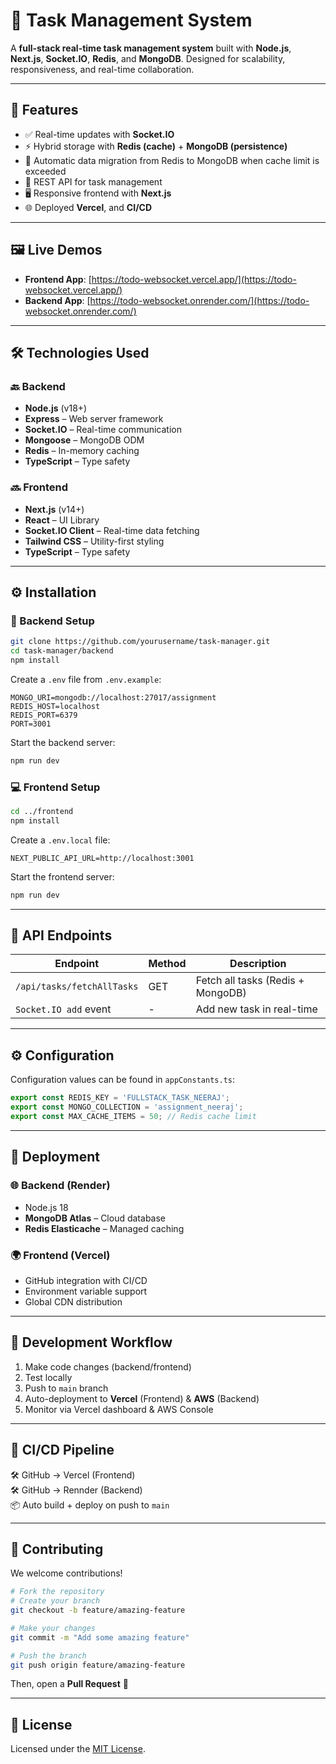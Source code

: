# 🚀 Task Management System

A **full-stack real-time task management system** built with **Node.js**, **Next.js**, **Socket.IO**, **Redis**, and **MongoDB**. Designed for scalability, responsiveness, and real-time collaboration.

---

## 🧩 Features

- ✅ Real-time updates with **Socket.IO**
- ⚡ Hybrid storage with **Redis (cache)** + **MongoDB (persistence)**
- 🔁 Automatic data migration from Redis to MongoDB when cache limit is exceeded
- 🧪 REST API for task management
- 🖥️ Responsive frontend with **Next.js**
- 🌐 Deployed **Vercel**, and **CI/CD**

---

## 🖼️ Live Demos

- **Frontend App**: [https://todo-websocket.vercel.app/](https://todo-websocket.vercel.app/)
- **Backend App**: [https://todo-websocket.onrender.com/](https://todo-websocket.onrender.com/)

---

## 🛠️ Technologies Used

### 🔙 Backend

- **Node.js** (v18+)
- **Express** – Web server framework
- **Socket.IO** – Real-time communication
- **Mongoose** – MongoDB ODM
- **Redis** – In-memory caching
- **TypeScript** – Type safety

### 🔜 Frontend

- **Next.js** (v14+)
- **React** – UI Library
- **Socket.IO Client** – Real-time data fetching
- **Tailwind CSS** – Utility-first styling
- **TypeScript** – Type safety

---

## ⚙️ Installation

### 🔧 Backend Setup

```bash
git clone https://github.com/yourusername/task-manager.git
cd task-manager/backend
npm install
```

Create a `.env` file from `.env.example`:

```env
MONGO_URI=mongodb://localhost:27017/assignment
REDIS_HOST=localhost
REDIS_PORT=6379
PORT=3001
```

Start the backend server:

```bash
npm run dev
```

### 💻 Frontend Setup

```bash
cd ../frontend
npm install
```

Create a `.env.local` file:

```env
NEXT_PUBLIC_API_URL=http://localhost:3001
```

Start the frontend server:

```bash
npm run dev
```

---

## 🔗 API Endpoints

| Endpoint                    | Method | Description                          |
|----------------------------|--------|--------------------------------------|
| `/api/tasks/fetchAllTasks` | GET    | Fetch all tasks (Redis + MongoDB)    |
| `Socket.IO add` event      | -      | Add new task in real-time            |

---

## ⚙️ Configuration

Configuration values can be found in `appConstants.ts`:

```ts
export const REDIS_KEY = 'FULLSTACK_TASK_NEERAJ';
export const MONGO_COLLECTION = 'assignment_neeraj';
export const MAX_CACHE_ITEMS = 50; // Redis cache limit
```

---

## 🚀 Deployment

### 🌐 Backend (Render)

- Node.js 18
- **MongoDB Atlas** – Cloud database
- **Redis Elasticache** – Managed caching

### 🌍 Frontend (Vercel)

- GitHub integration with CI/CD
- Environment variable support
- Global CDN distribution

---

## 🔄 Development Workflow

1. Make code changes (backend/frontend)
2. Test locally
3. Push to `main` branch
4. Auto-deployment to **Vercel** (Frontend) & **AWS** (Backend)
5. Monitor via Vercel dashboard & AWS Console

---

## 🚧 CI/CD Pipeline

🛠️ GitHub → Vercel (Frontend)  
🛠️ GitHub → Rennder (Backend)  
📦 Auto build + deploy on push to `main`

---

## 🤝 Contributing

We welcome contributions!

```bash
# Fork the repository
# Create your branch
git checkout -b feature/amazing-feature

# Make your changes
git commit -m "Add some amazing feature"

# Push the branch
git push origin feature/amazing-feature
```

Then, open a **Pull Request** 🚀

---

## 📄 License

Licensed under the [MIT License](./LICENSE).
